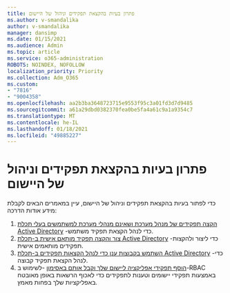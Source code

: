 ```yaml
---
title: פתרון בעיות בהקצאת תפקידים וניהול של היישום
ms.author: v-smandalika
author: v-smandalika
manager: dansimp
ms.date: 01/15/2021
ms.audience: Admin
ms.topic: article
ms.service: o365-administration
ROBOTS: NOINDEX, NOFOLLOW
localization_priority: Priority
ms.collection: Adm_O365
ms.custom:
- "7816"
- "9004358"
ms.openlocfilehash: aa2b3ba3648723715e9553f95c3a01fd3d7d9485
ms.sourcegitcommit: a61a29dbd0382370fea0be5fa4a61c9a1a9354c7
ms.translationtype: MT
ms.contentlocale: he-IL
ms.lasthandoff: 01/18/2021
ms.locfileid: "49885227"
---
```

# <a name="troubleshoot-issues-with-application-role-assignment-and-management"></a>פתרון בעיות בהקצאת תפקידים וניהול של היישום

כדי לפתור בעיות בהקצאת תפקידים וניהול של היישום, עיין במאמרים הבאים לקבלת מידע אודות הדרכה:

1. [הקצה תפקידים של מנהל מערכת ושאינם מנהלי מערכת למשתמשים בעלי תכלת Active Directory](https://docs.microsoft.com/azure/active-directory/fundamentals/active-directory-users-assign-role-azure-portal) -כדי לנהל הקצאת תפקיד משתמש.
2. [צור והקצה תפקיד מותאם אישית ב-תכלת Active Directory](https://docs.microsoft.com/azure/active-directory/roles/custom-create) -כדי ליצור ולהקצות תפקידים מותאמים אישית.
3. [השתמש בקבוצות ענן כדי לנהל הקצאות תפקידים ב-תכלת Active Directory](https://docs.microsoft.com/azure/active-directory/roles/groups-concept) -כדי לנהל הקצאת תפקיד קבוצה.
4. [הוסף תפקידי אפליקציה ליישום שלך וקבל אותם באסימון](https://docs.microsoft.com/azure/active-directory/develop/howto-add-app-roles-in-azure-ad-apps#app-roles-vs-groups) -לשימוש ב-RBAC באמצעות תפקידי יישומים וטענות לתפקידים כדי לאכוף הרשאות באופן מאובטח באפליקציות שלך בפחות מאמץ.
